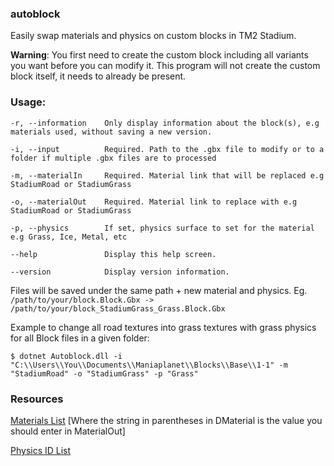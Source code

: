 ### autoblock

Easily swap materials and physics on custom blocks in TM2 Stadium.

__Warning__: You first need to create the custom block including all variants you want before you can modify it. This program will not create the custom block itself, it needs to already be present.

### Usage:

    -r, --information    Only display information about the block(s), e.g materials used, without saving a new version.

    -i, --input          Required. Path to the .gbx file to modify or to a folder if multiple .gbx files are to processed

    -m, --materialIn     Required. Material link that will be replaced e.g StadiumRoad or StadiumGrass

    -o, --materialOut    Required. Material link to replace with e.g StadiumRoad or StadiumGrass

    -p, --physics        If set, physics surface to set for the material e.g Grass, Ice, Metal, etc

    --help               Display this help screen.

    --version            Display version information.

Files will be saved under the same path + new material and physics. Eg. ```/path/to/your/block.Block.Gbx -> /path/to/your/block_StadiumGrass_Grass.Block.Gbx```

Example to change all road textures into grass textures with grass physics for all Block files in a given folder:

    $ dotnet Autoblock.dll -i "C:\\Users\\You\\Documents\\Maniaplanet\\Blocks\\Base\\1-1" -m "StadiumRoad" -o "StadiumGrass" -p "Grass"


### Resources

[Materials List](/NadeoImporterMaterialLib.txt) [Where the string in parentheses in DMaterial is the value you should enter in MaterialOut]

[Physics ID List](/PhysicsID.txt)